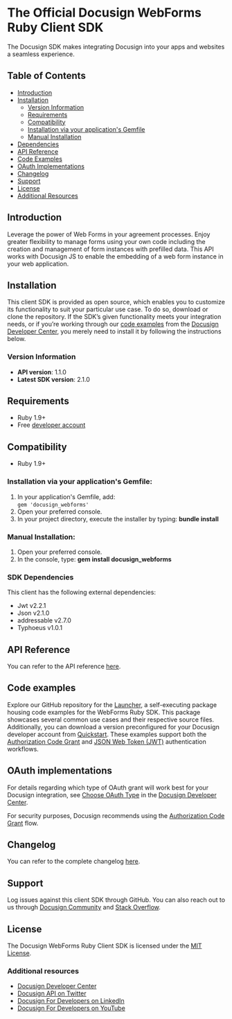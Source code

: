 # The Official Docusign WebForms Ruby Client SDK

The Docusign SDK makes integrating Docusign into your apps and websites a seamless experience.

## Table of Contents
- [Introduction](#introduction)
- [Installation](#installation)
	* [Version Information](#versionInformation)
	* [Requirements](#requirements)
	* [Compatibility](#compatibility)
	* [Installation via your application's Gemfile](#installationViaGem)
	* [Manual Installation](#manualInstallation)
- [Dependencies](#dependencies)
- [API Reference](#apiReference)
- [Code Examples](#codeExamples)
- [OAuth Implementations](#oauthImplementations)
- [Changelog](#changeLog)
- [Support](#support)
- [License](#license)
- [Additional Resources](#additionalResources)

<a id="introduction"></a>
## Introduction
Leverage the power of Web Forms in your agreement processes. Enjoy greater flexibility to manage forms using your own code including the creation and management of form instances with prefilled data. This API works with Docusign JS to enable the embedding of a web form instance in your web application.

<a id="installation"></a>
## Installation
This client SDK is provided as open source, which enables you to customize its functionality to suit your particular use case. To do so, download or clone the repository. If the SDK’s given functionality meets your integration needs, or if you’re working through our [code examples](https://developers.docusign.com/docs/web-forms-api/how-to/) from the [Docusign Developer Center](https://developers.docusign.com/), you merely need to install it by following the instructions below.

<a id="versionInformation"></a>
### Version Information
- **API version**: 1.1.0
- **Latest SDK version**: 2.1.0

<a id="requirements"></a>
## Requirements
*   Ruby 1.9+
*   Free [developer account](https://go.docusign.com/o/sandbox/?postActivateUrl=https://developers.docusign.com/)

<a id="compatibility"></a>
## Compatibility
*   Ruby 1.9+

<a id="installationViaGem"></a>
### Installation via your application's Gemfile:
1. In your application's Gemfile, add:  
    `gem 'docusign_webforms'`
2. Open your preferred console.
3. In your project directory, execute the installer by typing: **bundle install**

<a id="manualInstallation"></a>
### Manual Installation:
1. Open your preferred console.
2. In the console, type: **gem install docusign_webforms**

<a id="dependencies"></a>
### SDK Dependencies
This client has the following external dependencies:
*   Jwt v2.2.1
*   Json v2.1.0
*   addressable v2.7.0
*   Typhoeus v1.0.1

<a id="apiReference"></a>
## API Reference
You can refer to the API reference [here](https://developers.docusign.com/docs/web-forms-api/reference/).

<a id="codeExamples"></a>
## Code examples
Explore our GitHub repository for the [Launcher](https://github.com/docusign/code-examples-ruby/), a self-executing package housing code examples for the WebForms Ruby SDK. This package showcases several common use cases and their respective source files. Additionally, you can download a version preconfigured for your Docusign developer account from [Quickstart](https://developers.docusign.com/docs/esign-rest-api/quickstart/). These examples support both the [Authorization Code Grant](https://developers.docusign.com/platform/auth/authcode/) and [JSON Web Token (JWT)](https://developers.docusign.com/platform/auth/jwt/) authentication workflows.

<a id="oauthImplementations"></a>
## OAuth implementations
For details regarding which type of OAuth grant will work best for your Docusign integration, see [Choose OAuth Type](https://developers.docusign.com/platform/auth/choose/) in the [Docusign Developer Center](https://developers.docusign.com/).

For security purposes, Docusign recommends using the [Authorization Code Grant](https://developers.docusign.com/platform/auth/authcode/) flow.

<a id="changeLog"></a>
## Changelog
You can refer to the complete changelog [here](https://github.com/docusign/docusign-webforms-ruby-client/blob/master/CHANGELOG.md).

<a id="support"></a>
## Support
Log issues against this client SDK through GitHub. You can also reach out to us through [Docusign Community](https://community.docusign.com/developer-59) and [Stack Overflow](https://stackoverflow.com/questions/tagged/docusignapi).

<a id="license"></a>
## License
The Docusign WebForms Ruby Client SDK is licensed under the [MIT License](https://github.com/docusign/docusign-webforms-ruby-client/blob/master/LICENSE).

<a id="additionalResources"></a>
### Additional resources
*   [Docusign Developer Center](https://developers.docusign.com/)
*   [Docusign API on Twitter](https://twitter.com/docusignapi)
*   [Docusign For Developers on LinkedIn](https://www.linkedin.com/showcase/docusign-for-developers/)
*   [Docusign For Developers on YouTube](https://www.youtube.com/channel/UCJSJ2kMs_qeQotmw4-lX2NQ)